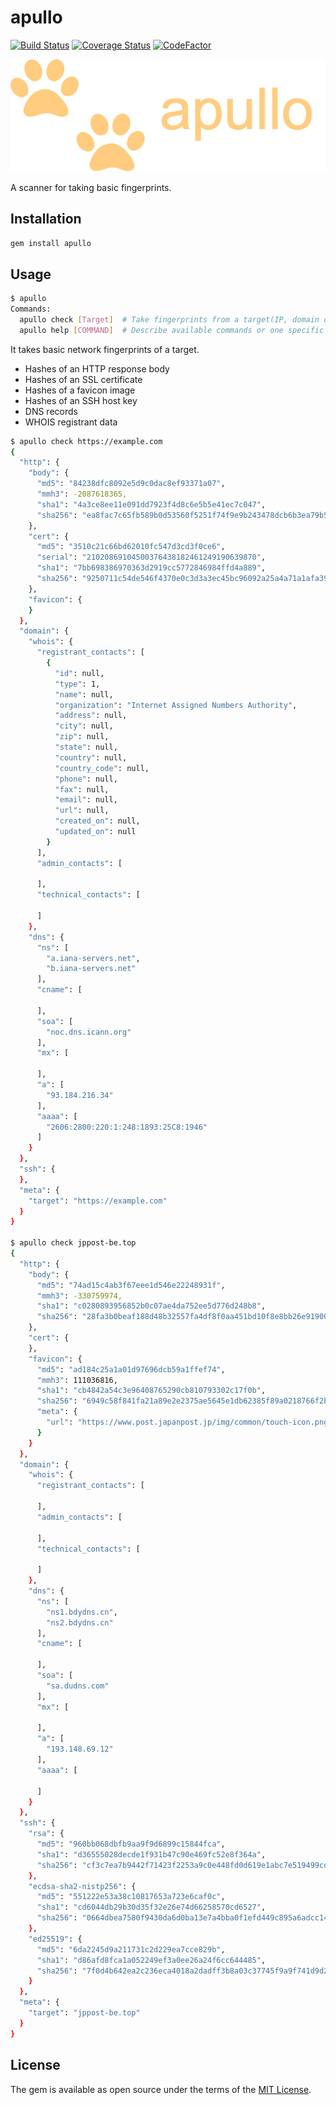 # apullo

[![Build Status](https://travis-ci.com/ninoseki/apullo.svg?branch=master)](https://travis-ci.com/ninoseki/apullo)
[![Coverage Status](https://coveralls.io/repos/github/ninoseki/apullo/badge.svg?branch=master)](https://coveralls.io/github/ninoseki/apullo?branch=master)
[![CodeFactor](https://www.codefactor.io/repository/github/ninoseki/apullo/badge)](https://www.codefactor.io/repository/github/ninoseki/apullo)

![eyecatch](./images/eyecatch.png)

A scanner for taking basic fingerprints.

## Installation

```bash
gem install apullo
```

## Usage

```bash
$ apullo
Commands:
  apullo check [Target]  # Take fingerprints from a target(IP, domain or URL)
  apullo help [COMMAND]  # Describe available commands or one specific command

```

It takes basic network fingerprints of a target.

- Hashes of an HTTP response body
- Hashes of an SSL certificate
- Hashes of a favicon image
- Hashes of an SSH host key
- DNS records
- WHOIS registrant data

```bash
$ apullo check https://example.com
{
  "http": {
    "body": {
      "md5": "84238dfc8092e5d9c0dac8ef93371a07",
      "mmh3": -2087618365,
      "sha1": "4a3ce8ee11e091dd7923f4d8c6e5b5e41ec7c047",
      "sha256": "ea8fac7c65fb589b0d53560f5251f74f9e9b243478dcb6b3ea79b5e36449c8d9"
    },
    "cert": {
      "md5": "3510c21c66bd62010fc547d3cd3f0ce6",
      "serial": "21020869104500376438182461249190639870",
      "sha1": "7bb698386970363d2919cc5772846984ffd4a889",
      "sha256": "9250711c54de546f4370e0c3d3a3ec45bc96092a25a4a71a1afa396af7047eb8"
    },
    "favicon": {
    }
  },
  "domain": {
    "whois": {
      "registrant_contacts": [
        {
          "id": null,
          "type": 1,
          "name": null,
          "organization": "Internet Assigned Numbers Authority",
          "address": null,
          "city": null,
          "zip": null,
          "state": null,
          "country": null,
          "country_code": null,
          "phone": null,
          "fax": null,
          "email": null,
          "url": null,
          "created_on": null,
          "updated_on": null
        }
      ],
      "admin_contacts": [

      ],
      "technical_contacts": [

      ]
    },
    "dns": {
      "ns": [
        "a.iana-servers.net",
        "b.iana-servers.net"
      ],
      "cname": [

      ],
      "soa": [
        "noc.dns.icann.org"
      ],
      "mx": [

      ],
      "a": [
        "93.184.216.34"
      ],
      "aaaa": [
        "2606:2800:220:1:248:1893:25C8:1946"
      ]
    }
  },
  "ssh": {
  },
  "meta": {
    "target": "https://example.com"
  }
}

$ apullo check jppost-be.top
{
  "http": {
    "body": {
      "md5": "74ad15c4ab3f67eee1d546e22248931f",
      "mmh3": -330759974,
      "sha1": "c0280893956852b0c07ae4da752ee5d776d248b8",
      "sha256": "28fa3b0beaf188d48b32557fa4df8f0aa451bd10f8e8bb26e919009d2d41b8fb"
    },
    "cert": {
    },
    "favicon": {
      "md5": "ad184c25a1a01d97696dcb59a1ffef74",
      "mmh3": 111036816,
      "sha1": "cb4842a54c3e96408765290cb810793302c17f0b",
      "sha256": "6949c58f841fa21a89e2e2375ae5645e1db62385f89a0218766f2b0a9c490fb8",
      "meta": {
        "url": "https://www.post.japanpost.jp/img/common/touch-icon.png"
      }
    }
  },
  "domain": {
    "whois": {
      "registrant_contacts": [

      ],
      "admin_contacts": [

      ],
      "technical_contacts": [

      ]
    },
    "dns": {
      "ns": [
        "ns1.bdydns.cn",
        "ns2.bdydns.cn"
      ],
      "cname": [

      ],
      "soa": [
        "sa.dudns.com"
      ],
      "mx": [

      ],
      "a": [
        "193.148.69.12"
      ],
      "aaaa": [

      ]
    }
  },
  "ssh": {
    "rsa": {
      "md5": "960bb068dbfb9aa9f9d6899c15844fca",
      "sha1": "d36555028decde1f931b47c90e469fc52e8f364a",
      "sha256": "cf3c7ea7b9442f71423f2253a9c0e448fd0d619e1abc7e519499cd789fac6e74"
    },
    "ecdsa-sha2-nistp256": {
      "md5": "551222e53a38c10817653a723e6caf0c",
      "sha1": "cd6044db29b30d35f32e26e74d66258570cd6527",
      "sha256": "0664dbea7580f9430da6d0ba13e7a4bba0f1efd449c895a6adcc147abc958ce6"
    },
    "ed25519": {
      "md5": "6da2245d9a211731c2d229ea7cce829b",
      "sha1": "d86afd8fca1a052249ef3a0ee26a24f6cc644485",
      "sha256": "7f0d4b642ea2c236eca4018a2dadff3b8a03c37745f9a9f741d9d246a420f358"
    }
  },
  "meta": {
    "target": "jppost-be.top"
  }
}
```

## License

The gem is available as open source under the terms of the [MIT License](https://opensource.org/licenses/MIT).
